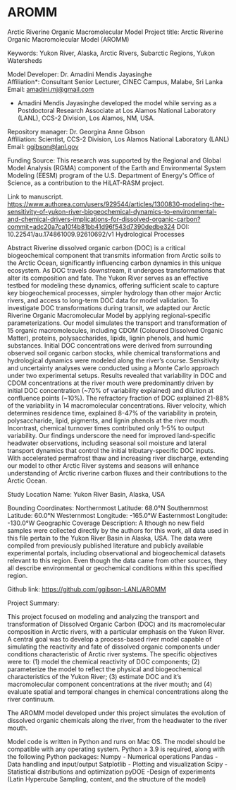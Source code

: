 # AROMM
Arctic Riverine Organic Macromolecular Model 
Project title: Arctic Riverine Organic Macromolecular Model (AROMM)                                                                                                                      

Keywords: Yukon River, Alaska, Arctic Rivers, Subarctic Regions, Yukon Watersheds

Model Developer: Dr. Amadini Mendis Jayasinghe  
Affiliation*: Consultant Senior Lecturer, CINEC Campus, Malabe, Sri Lanka  
Email: amadini.mj@gmail.com
* Amadini Mendis Jayasinghe developed the model while serving as a Postdoctoral Research Associate at Los Alamos National Laboratory (LANL), CCS-2 Division, Los Alamos, NM, USA. 

Repository manager: Dr. Georgina Anne Gibson  
Affiliation: Scientist, CCS-2 Division, Los Alamos National Laboratory (LANL)  
Email: ggibson@lanl.gov 

Funding Source: This research was supported by the Regional and Global Model Analysis (RGMA) component of the Earth and Environmental System Modeling (EESM) program of the U.S. Department of Energy's Office of Science, as a contribution to the HiLAT-RASM project. 

Link to manuscript.  https://www.authorea.com/users/929544/articles/1300830-modeling-the-sensitivity-of-yukon-river-biogeochemical-dynamics-to-environmental-and-chemical-drivers-implications-for-dissolved-organic-carbon?commit=adc20a7ca10f4b81bb41d96f543d7390dedbe324
DOI: 10.22541/au.174861009.92610692/v1
Hydrological Processes

Abstract
Riverine dissolved organic carbon (DOC) is a critical biogeochemical component that transmits information from Arctic soils to the Arctic Ocean, significantly influencing carbon dynamics in this unique ecosystem. As DOC travels downstream, it undergoes transformations that alter its composition and fate. The Yukon River serves as an effective testbed for modeling these dynamics, offering sufficient scale to capture key biogeochemical processes, simpler hydrology than other major Arctic rivers, and access to long-term DOC data for model validation. To investigate DOC transformations during transit, we adapted our Arctic Riverine Organic Macromolecular Model by applying regional-specific parameterizations. Our model simulates the transport and transformation of 15 organic macromolecules, including CDOM (Coloured Dissolved Organic Matter), proteins, polysaccharides, lipids, lignin phenols, and humic substances. Initial DOC concentrations were derived from surrounding observed soil organic carbon stocks, while chemical transformations and hydrological dynamics were modeled along the river’s course. Sensitivity and uncertainty analyses were conducted using a Monte Carlo approach under two experimental setups. Results revealed that variability in DOC and CDOM concentrations at the river mouth were predominantly driven by initial DOC concentration (~70% of variability explained) and dilution at confluence points (~10%). The refractory fraction of DOC explained 21-88% of the variability in 14 macromolecular concentrations. River velocity, which determines residence time, explained 8-47% of the variability in protein, polysaccharide, lipid, pigments, and lignin phenols at the river mouth. Incontrast, chemical turnover times contributed only 1–5% to output variability. Our findings underscore the need for improved land-specific headwater observations, including seasonal soil moisture and lateral transport dynamics that control the initial tributary-specific DOC inputs. With accelerated permafrost thaw and increasing river discharge, extending our model to other Arctic River systems and seasons will enhance understanding of Arctic riverine carbon fluxes and their contributions to the Arctic Ocean.                                                                                                           

Study Location Name: 
Yukon River Basin, Alaska, USA
 
  Bounding Coordinates:
  Northernmost Latitude: 68.0°N
  Southernmost Latitude: 60.0°N
  Westernmost Longitude: -165.0°W
  Easternmost Longitude: -130.0°W
  Geographic Coverage Description: 
A
lthough no new field samples were collected directly by the authors for this work, all data used in this file pertain to the Yukon River Basin in Alaska, USA. The data were compiled from previously published literature and publicly available experimental portals, including observational and biogeochemical datasets relevant to this region. Even though the data came from other sources, they all describe environmental or geochemical conditions within this specified region.

Github link:
https://github.com/ggibson-LANL/AROMM

Project Summary:

This project focused on modeling and analyzing the transport and transformation of Dissolved Organic Carbon (DOC) and its macromolecular composition in Arctic rivers, with a particular emphasis on the Yukon River. A central goal was to develop a process-based river model capable of simulating the reactivity and fate of dissolved organic components under conditions characteristic of Arctic river systems. The specific objectives were to: (1) model the chemical reactivity of DOC components; (2) parameterize the model to reflect the physical and biogeochemical characteristics of the Yukon River; (3) estimate DOC and it’s macromolecular component concentrations at the river mouth; and (4) evaluate spatial and temporal changes in chemical concentrations along the river continuum.

The AROMM model developed under this project simulates the evolution of dissolved organic chemicals along the river, from the headwater to the river mouth. 

Model code is written in Python and runs on Mac OS. The model should be compatible with any operating system. Python ≥ 3.9 is required, along with the following Python packages:
Numpy - Numerical operations
Pandas - Data handling and input/output
Satplotlib - Plotting and visualization
Scipy - Statistical distributions and optimization
pyDOE -Design of experiments (Latin Hypercube Sampling, content, and the structure of the model)
